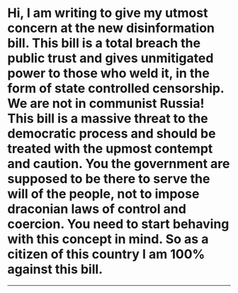 # Hi, I am writing to give my utmost concern at the new disinformation bill. This bill is a total breach the public trust and gives unmitigated power to those who weld it, in the form of state controlled censorship. We are not in communist Russia! This bill is a massive threat to the democratic process and should be treated with the upmost contempt and caution. You the government are supposed to be there to serve the will of the people, not to impose draconian laws of control and coercion. You need to start behaving with this concept in mind. So as a citizen of this country I am 100% against this bill.


-----

